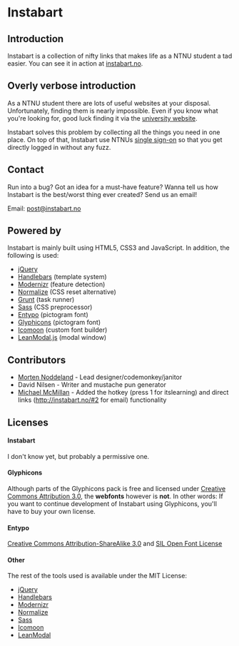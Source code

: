 Instabart
=========

## Introduction
Instabart is a collection of nifty links that makes life as a NTNU student a tad easier. You can see it in action at [instabart.no](http://instabart.no).

## Overly verbose introduction
As a NTNU student there are lots of useful websites at your disposal. Unfortunately, finding them is nearly impossible. Even if you know what you're looking for, good luck finding it via the [university website](http://xkcd.com/773/).

Instabart solves this problem by collecting all the things you need in one place. On top of that, Instabart use NTNUs [single sign-on](http://searchsecurity.techtarget.com/definition/single-sign-on) so that you get directly logged in without any fuzz.

## Contact
Run into a bug? Got an idea for a must-have feature? Wanna tell us how Instabart is the best/worst thing ever created? Send us an email!

Email: post@instabart.no

## Powered by
Instabart is mainly built using HTML5, CSS3 and JavaScript. In addition, the following is used:

- [jQuery](http://jquery.com/)
- [Handlebars](http://handlebarsjs.com/) (template system)
- [Modernizr](http://modernizr.com/) (feature detection)
- [Normalize](http://necolas.github.io/normalize.css/) (CSS reset alternative)
- [Grunt](http://gruntjs.com/) (task runner)
- [Sass](http://sass-lang.com/) (CSS preprocessor)
- [Entypo](http://entypo.com/) (pictogram font)
- [Glyphicons](http://glyphicons.com/) (pictogram font)
- [Icomoon](http://icomoon.io/) (custom font builder)
- [LeanModal.js](http://leanmodal.finelysliced.com.au/) (modal window)

## Contributors

- [Morten Noddeland](https://github.com/mortenvn/) - Lead designer/codemonkey/janitor
- David Nilsen - Writer and mustache pun generator
- [Michael McMillan](http://github.com/michaelmcmillan) - Added the hotkey (press 1 for itslearning) and direct links (http://instabart.no/#2 for email) functionality

## Licenses

#### Instabart
I don't know yet, but probably a permissive one.

#### Glyphicons
Although parts of the Glyphicons pack is free and licensed under [Creative Commons Attribution 3.0](http://creativecommons.org/licenses/by/3.0/), the **webfonts** however is **not**. In other words: If you want to continue development of Instabart using Glyphicons, you'll have to buy your own license.

#### Entypo
[Creative Commons Attribution-ShareAlike 3.0](http://creativecommons.org/licenses/by-sa/3.0/) and [SIL Open Font License](http://scripts.sil.org/OFL)

#### Other
The rest of the tools used is available under the MIT License:

- [jQuery](https://github.com/jquery/jquery/blob/master/MIT-LICENSE.txt)
- [Handlebars](https://github.com/wycats/handlebars.js/blob/master/LICENSEE)
- [Modernizr](http://modernizr.com/license/)
- [Normalize](https://github.com/necolas/normalize.css/blob/master/LICENSE.md)
- [Sass](http://sass-lang.com/docs/yardoc/file.MIT-LICENSE.html)
- [Icomoon](https://github.com/Keyamoon/IcoMoon-App/blob/master/LICENSE.md)
- [LeanModal](http://leanmodal.finelysliced.com.au/)